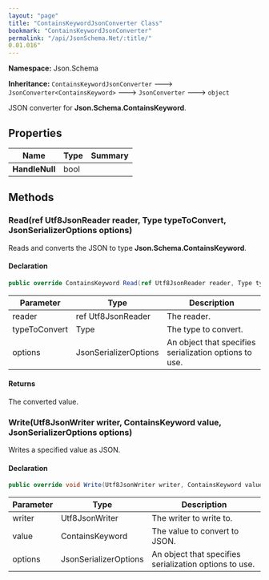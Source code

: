 ```yaml
---
layout: "page"
title: "ContainsKeywordJsonConverter Class"
bookmark: "ContainsKeywordJsonConverter"
permalink: "/api/JsonSchema.Net/:title/"
0.01.016"
---
```

**Namespace:** Json.Schema

**Inheritance:**
`ContainsKeywordJsonConverter`
 🡒 
`JsonConverter<ContainsKeyword>`
 🡒 
`JsonConverter`
 🡒 
`object`

JSON converter for **Json.Schema.ContainsKeyword**.

## Properties

| Name | Type | Summary |
|---|---|---|
| **HandleNull** | bool |  |

## Methods

### Read(ref Utf8JsonReader reader, Type typeToConvert, JsonSerializerOptions options)

Reads and converts the JSON to type **Json.Schema.ContainsKeyword**.

#### Declaration

```c#
public override ContainsKeyword Read(ref Utf8JsonReader reader, Type typeToConvert, JsonSerializerOptions options)
```

| Parameter | Type | Description |
|---|---|---|
| reader | ref Utf8JsonReader | The reader. |
| typeToConvert | Type | The type to convert. |
| options | JsonSerializerOptions | An object that specifies serialization options to use. |


#### Returns

The converted value.

### Write(Utf8JsonWriter writer, ContainsKeyword value, JsonSerializerOptions options)

Writes a specified value as JSON.

#### Declaration

```c#
public override void Write(Utf8JsonWriter writer, ContainsKeyword value, JsonSerializerOptions options)
```

| Parameter | Type | Description |
|---|---|---|
| writer | Utf8JsonWriter | The writer to write to. |
| value | ContainsKeyword | The value to convert to JSON. |
| options | JsonSerializerOptions | An object that specifies serialization options to use. |


